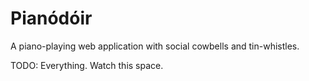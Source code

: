 Pianódóir
=========

A piano-playing web application with social cowbells and tin-whistles.

TODO: Everything. Watch this space.

